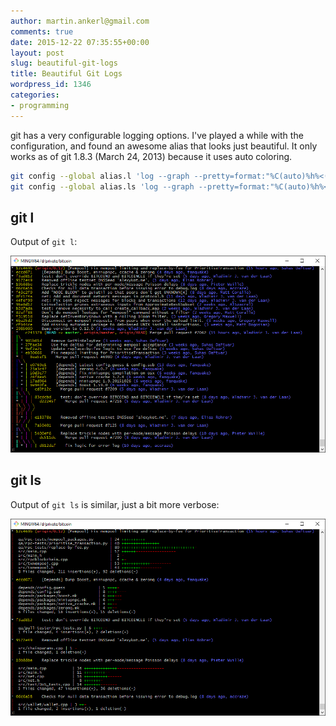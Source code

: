 ```yaml
---
author: martin.ankerl@gmail.com
comments: true
date: 2015-12-22 07:35:55+00:00
layout: post
slug: beautiful-git-logs
title: Beautiful Git Logs
wordpress_id: 1346
categories:
- programming
---
```


git has a very configurable logging options. I've played a while with the configuration, and found an awesome alias that looks just beautiful. It only works as of git 1.8.3 (March 24, 2013) because it uses auto coloring.

```bash    
git config --global alias.l 'log --graph --pretty=format:"%C(auto)%h%<(3)%d %s %C(bold blue)(%cr, %an)%Creset" --abbrev-commit --all'
git config --global alias.ls 'log --graph --pretty=format:"%C(auto)%h%<(3)%d %s %C(bold blue)(%cr, %an)%Creset%n" --abbrev-commit --all --find-copies -M --stat'
```

## git l
Output of `git l`:

![git_l](/img/2015/12/git_l.png)


## git ls

Output of `git ls` is similar, just a bit more verbose:

![git_ls](/img/2015/12/git_ls-1.png)
